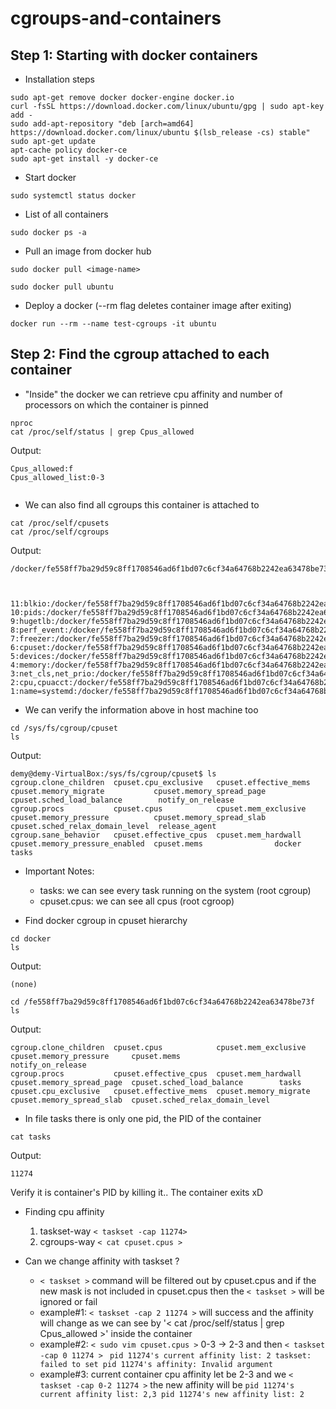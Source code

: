 # cgroups-and-containers

## Step 1: Starting with docker containers

- Installation steps
```
sudo apt-get remove docker docker-engine docker.io
curl -fsSL https://download.docker.com/linux/ubuntu/gpg | sudo apt-key add -
sudo add-apt-repository "deb [arch=amd64] https://download.docker.com/linux/ubuntu $(lsb_release -cs) stable"
sudo apt-get update
apt-cache policy docker-ce
sudo apt-get install -y docker-ce
```  

- Start docker
``` 
sudo systemctl status docker
```

- List of all containers
```
sudo docker ps -a
```

- Pull an image from docker hub
```
sudo docker pull <image-name>
```
```
sudo docker pull ubuntu
```

- Deploy a docker (--rm flag deletes container image after exiting)
```
docker run --rm --name test-cgroups -it ubuntu
```

## Step 2: Find the cgroup attached to each container

- "Inside" the docker we can retrieve cpu affinity and number of processors on which the container is pinned
```
nproc
cat /proc/self/status | grep Cpus_allowed
```

Output: 
```
Cpus_allowed:f
Cpus_allowed_list:0-3
        
```

- We can also find all cgroups this container is attached to
```
cat /proc/self/cpusets
cat /proc/self/cgroups
```

Output:
```
/docker/fe558ff7ba29d59c8ff1708546ad6f1bd07c6cf34a64768b2242ea63478be73f



11:blkio:/docker/fe558ff7ba29d59c8ff1708546ad6f1bd07c6cf34a64768b2242ea63478be73f
10:pids:/docker/fe558ff7ba29d59c8ff1708546ad6f1bd07c6cf34a64768b2242ea63478be73f
9:hugetlb:/docker/fe558ff7ba29d59c8ff1708546ad6f1bd07c6cf34a64768b2242ea63478be73f
8:perf_event:/docker/fe558ff7ba29d59c8ff1708546ad6f1bd07c6cf34a64768b2242ea63478be73f
7:freezer:/docker/fe558ff7ba29d59c8ff1708546ad6f1bd07c6cf34a64768b2242ea63478be73f
6:cpuset:/docker/fe558ff7ba29d59c8ff1708546ad6f1bd07c6cf34a64768b2242ea63478be73f
5:devices:/docker/fe558ff7ba29d59c8ff1708546ad6f1bd07c6cf34a64768b2242ea63478be73f
4:memory:/docker/fe558ff7ba29d59c8ff1708546ad6f1bd07c6cf34a64768b2242ea63478be73f
3:net_cls,net_prio:/docker/fe558ff7ba29d59c8ff1708546ad6f1bd07c6cf34a64768b2242ea63478be73f
2:cpu,cpuacct:/docker/fe558ff7ba29d59c8ff1708546ad6f1bd07c6cf34a64768b2242ea63478be73f
1:name=systemd:/docker/fe558ff7ba29d59c8ff1708546ad6f1bd07c6cf34a64768b2242ea63478be73f

```

- We can verify the information above in host machine too

```
cd /sys/fs/cgroup/cpuset
ls
```

Output:
```
demy@demy-VirtualBox:/sys/fs/cgroup/cpuset$ ls
cgroup.clone_children  cpuset.cpu_exclusive   cpuset.effective_mems  cpuset.memory_migrate           cpuset.memory_spread_page  cpuset.sched_load_balance        notify_on_release
cgroup.procs           cpuset.cpus            cpuset.mem_exclusive   cpuset.memory_pressure          cpuset.memory_spread_slab  cpuset.sched_relax_domain_level  release_agent
cgroup.sane_behavior   cpuset.effective_cpus  cpuset.mem_hardwall    cpuset.memory_pressure_enabled  cpuset.mems                docker                           tasks

```

- Important Notes: 
    - tasks: we can see every task running on the system (root cgroup)
    - cpuset.cpus: we can see all cpus (root cgroop)

- Find docker cgroup in cpuset hierarchy
```
cd docker
ls
```

Output:
```
(none)
```

```
cd /fe558ff7ba29d59c8ff1708546ad6f1bd07c6cf34a64768b2242ea63478be73f
ls
```

Output:
```
cgroup.clone_children  cpuset.cpus            cpuset.mem_exclusive   cpuset.memory_pressure     cpuset.mems                      notify_on_release
cgroup.procs           cpuset.effective_cpus  cpuset.mem_hardwall    cpuset.memory_spread_page  cpuset.sched_load_balance        tasks
cpuset.cpu_exclusive   cpuset.effective_mems  cpuset.memory_migrate  cpuset.memory_spread_slab  cpuset.sched_relax_domain_level
```

- In file tasks there is only one pid, the PID of the container
```
cat tasks
```

Output:
```
11274
```
Verify it is container's PID by killing it.. The container exits xD

- Finding cpu affinity
    1. taskset-way `< taskset -cap 11274>`
    2. cgroups-way `< cat cpuset.cpus >`

- Can we change affinity with taskset ?
    - `< taskset >` command will be filtered out by cpuset.cpus and if the new mask is not included in cpuset.cpus then the `< taskset >` will be ignored or fail
    - example#1: `< taskset -cap 2 11274 >` will success and the affinity will change as we can see by '< cat /proc/self/status | grep Cpus_allowed >' inside the container
    - example#2: `< sudo vim cpuset.cpus >` 0-3 -> 2-3 and then `< taskset -cap 0 11274 >` ``` pid 11274's current affinity list: 2
    taskset: failed to set pid 11274's affinity: Invalid argument```
    - example#3: current container cpu affinity let be 2-3 and we  `< taskset -cap 0-2 11274 >`
        the new affinity will be ```pid 11274's current affinity list: 2,3
                                    pid 11274's new affinity list: 2```

